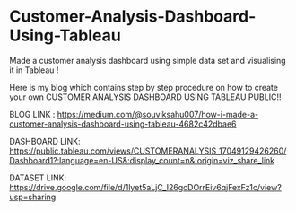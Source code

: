 # Customer-Analysis-Dashboard-Using-Tableau
Made a customer analysis dashboard using simple data set and visualising it in Tableau !

Here is my blog which contains step by step procedure on how to create your own CUSTOMER ANALYSIS DASHBOARD USING TABLEAU PUBLIC!!

BLOG LINK :
https://medium.com/@souviksahu007/how-i-made-a-customer-analysis-dashboard-using-tableau-4682c42dbae6

DASHBOARD LINK:
https://public.tableau.com/views/CUSTOMERANALYSIS_17049129426260/Dashboard1?:language=en-US&:display_count=n&:origin=viz_share_link

DATASET LINK:
https://drive.google.com/file/d/1lyet5aLjC_I26gcDOrrEiv6qjFexFz1c/view?usp=sharing
